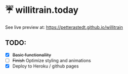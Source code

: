 # ☔ willitrain.today
See live preview at: https://petterastedt.github.io/willitrain 

## TODO:

- [x] ~~Basic functionallity~~
- [ ] ~~Finish~~ Optimize styling and animations
- [x] Deploy to Heroku / github pages
